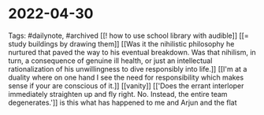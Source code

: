 # 2022-04-30
Tags: #dailynote, #archived 
[[! how to use school library with audible]]
[[= study buildings by drawing them]]
[[Was it the nihilistic philosophy he nurtured that paved the way to his eventual breakdown. Was that nihilism, in turn, a consequence of genuine ill health, or just an intellectual rationalization of his unwillingness to dive responsibly into life.]]
[[I'm at a duality where on one hand I see the need for responsibility which makes sense if your are conscious of it.]]
[[vanity]]
[['Does the errant interloper immediately straighten up and fly right. No. Instead, the entire team degenerates.']]
is this what has happened to me and Arjun and the flat


